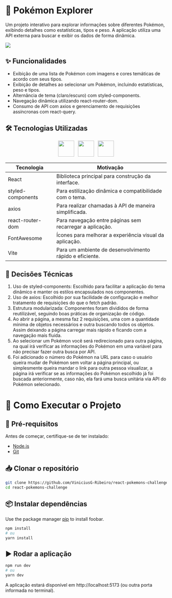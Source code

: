 # 📜 Pokémon Explorer
Um projeto interativo para explorar informações sobre diferentes Pokémon, exibindo detalhes como estatísticas, tipos e peso. A aplicação utiliza uma API externa para buscar e exibir os dados de forma dinâmica.

<img src="public/preview.gif">

## ✨ Funcionalidades

- Exibição de uma lista de Pokémon com imagens e cores temáticas de acordo com seus tipos.
- Exibição de detalhes ao selecionar um Pokémon, incluindo estatísticas, peso e tipos.
- Alternância de tema (claro/escuro) com styled-components.
- Navegação dinâmica utilizando react-router-dom.
- Consumo de API com axios e gerenciamento de requisições assíncronas com react-query.

## 🛠️ Tecnologias Utilizadas

<p align="center">
  <img src="https://cdn.jsdelivr.net/gh/devicons/devicon@latest/icons/react/react-original.svg" width="50" />
  &nbsp;
  <img src="https://cdn.jsdelivr.net/gh/devicons/devicon@latest/icons/reactrouter/reactrouter-original-wordmark.svg" width="50" />
  &nbsp;
  <img src="https://cdn.jsdelivr.net/gh/devicons/devicon@latest/icons/vitejs/vitejs-original.svg" width="50" />
</p>


| Tecnologia        | Motivação                                                |
|-------------------|----------------------------------------------------------|
| React             | Biblioteca principal para construção da interface.       |
| styled-components | Para estilização dinâmica e compatibilidade com o tema.  |
| axios             | Para realizar chamadas à API de maneira simplificada.    |
| react-router-dom  | Para navegação entre páginas sem recarregar a aplicação. |
| FontAwesome       | Ícones para melhorar a experiência visual da aplicação.  |
| Vite              | Para um ambiente de desenvolvimento rápido e eficiente.  |

## 📌 Decisões Técnicas

1. Uso de styled-components: Escolhido para facilitar a aplicação do tema dinâmico e manter os estilos encapsulados nos componentes.
2. Uso de axios: Escolhido por sua facilidade de configuração e melhor tratamento de requisições do que o fetch padrão.
3. Estrutura modularizada: Componentes foram divididos de forma reutilizável, seguindo boas práticas de organização de código.
4. Ao abrir a página, a mesma faz 2 requisições, uma com a quantidade mínima de objetos necessários e outra buscando todos os objetos. Assim deixando a página carregar mais rápido e ficando com a navegação mais fluida.
5. Ao selecionar um Pokémon você será redirecionado para outra página, na qual irá verificar as informações do Pokémon em uma variável para não precisar fazer outra busca por API.
6. Foi adicionado o número do Pokémon na URL para caso o usuário queira mudar de Pokémon sem voltar a página principal, ou simplesmente queira mandar o link para outra pessoa visualizar, a página irá verificar se as informações do Pokémon escolhido já foi buscada anteriormente, caso não, ela fará uma busca unitária via API do Pokémon selecionado.

# 🚀 Como Executar o Projeto

## 📌 Pré-requisitos
Antes de começar, certifique-se de ter instalado:

- [Node.js](https://nodejs.org/pt)
- [Git](https://git-scm.com/)

## 📥 Clonar o repositório
```bash
git clone https://github.com/ViniciusG-Ribeiro/react-pokemons-challenge.git
cd react-pokemons-challenge
```

## 📦 Instalar dependências

Use the package manager [pip](https://pip.pypa.io/en/stable/) to install foobar.

```bash
npm install
# ou
yarn install
```

## ▶️ Rodar a aplicação

```bash
npm run dev
# ou
yarn dev
```

A aplicação estará disponível em http://localhost:5173 (ou outra porta informada no terminal).